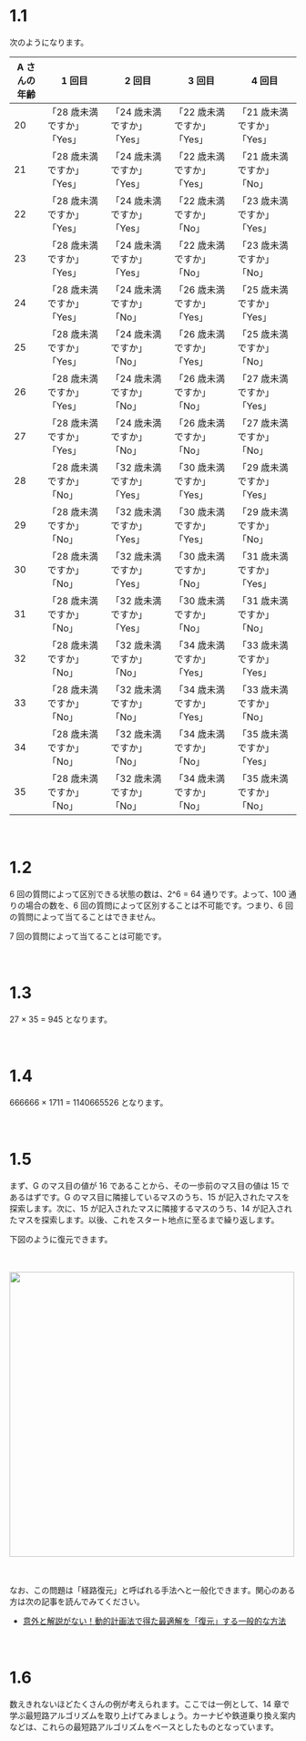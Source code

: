 # 1.1

次のようになります。



| A さんの年齢 | 1 回目                     | 2 回目                     | 3 回目                     | 4 回目                     |
| ------------ | -------------------------- | -------------------------- | -------------------------- | -------------------------- |
| 20           | 「28 歳未満ですか」「Yes」 | 「24 歳未満ですか」「Yes」 | 「22 歳未満ですか」「Yes」 | 「21 歳未満ですか」「Yes」 |
| 21           | 「28 歳未満ですか」「Yes」 | 「24 歳未満ですか」「Yes」 | 「22 歳未満ですか」「Yes」 | 「21 歳未満ですか」「No」  |
| 22           | 「28 歳未満ですか」「Yes」 | 「24 歳未満ですか」「Yes」 | 「22 歳未満ですか」「No」  | 「23 歳未満ですか」「Yes」 |
| 23           | 「28 歳未満ですか」「Yes」 | 「24 歳未満ですか」「Yes」 | 「22 歳未満ですか」「No」  | 「23 歳未満ですか」「No」  |
| 24           | 「28 歳未満ですか」「Yes」 | 「24 歳未満ですか」「No」  | 「26 歳未満ですか」「Yes」 | 「25 歳未満ですか」「Yes」 |
| 25           | 「28 歳未満ですか」「Yes」 | 「24 歳未満ですか」「No」  | 「26 歳未満ですか」「Yes」 | 「25 歳未満ですか」「No」  |
| 26           | 「28 歳未満ですか」「Yes」 | 「24 歳未満ですか」「No」  | 「26 歳未満ですか」「No」  | 「27 歳未満ですか」「Yes」 |
| 27           | 「28 歳未満ですか」「Yes」 | 「24 歳未満ですか」「No」  | 「26 歳未満ですか」「No」  | 「27 歳未満ですか」「No」  |
| 28           | 「28 歳未満ですか」「No」  | 「32 歳未満ですか」「Yes」 | 「30 歳未満ですか」「Yes」 | 「29 歳未満ですか」「Yes」 |
| 29           | 「28 歳未満ですか」「No」  | 「32 歳未満ですか」「Yes」 | 「30 歳未満ですか」「Yes」 | 「29 歳未満ですか」「No」  |
| 30           | 「28 歳未満ですか」「No」  | 「32 歳未満ですか」「Yes」 | 「30 歳未満ですか」「No」  | 「31 歳未満ですか」「Yes」 |
| 31           | 「28 歳未満ですか」「No」  | 「32 歳未満ですか」「Yes」 | 「30 歳未満ですか」「No」  | 「31 歳未満ですか」「No」  |
| 32           | 「28 歳未満ですか」「No」  | 「32 歳未満ですか」「No」  | 「34 歳未満ですか」「Yes」 | 「33 歳未満ですか」「Yes」 |
| 33           | 「28 歳未満ですか」「No」  | 「32 歳未満ですか」「No」  | 「34 歳未満ですか」「Yes」 | 「33 歳未満ですか」「No」  |
| 34           | 「28 歳未満ですか」「No」  | 「32 歳未満ですか」「No」  | 「34 歳未満ですか」「No」  | 「35 歳未満ですか」「Yes」 |
| 35           | 「28 歳未満ですか」「No」  | 「32 歳未満ですか」「No」  | 「34 歳未満ですか」「No」  | 「35 歳未満ですか」「No」  |



　

# 1.2

6 回の質問によって区別できる状態の数は、2^6 = 64 通りです。よって、100 通りの場合の数を、6 回の質問によって区別することは不可能です。つまり、6 回の質問によって当てることはできません。

7 回の質問によって当てることは可能です。



　

# 1.3

27 × 35 = 945 となります。



　

# 1.4

666666 × 1711 = 1140665526 となります。



　

# 1.5

まず、G のマス目の値が 16 であることから、その一歩前のマス目の値は 15 であるはずです。G のマス目に隣接しているマスのうち、15 が記入されたマスを探索します。次に、15 が記入されたマスに隣接するマスのうち、14 が記入されたマスを探索します。以後、これをスタート地点に至るまで繰り返します。

下図のように復元できます。

　

<img src=https://github.com/drken1215/book_algorithm_solution/blob/master/fig/bfs.png height=500mm>

　

なお、この問題は「経路復元」と呼ばれる手法へと一般化できます。関心のある方は次の記事を読んでみてください。



+ [意外と解説がない！動的計画法で得た最適解を「復元」する一般的な方法](https://qiita.com/drken/items/0c7bab0384438f285f93)



　

# 1.6

数えきれないほどたくさんの例が考えられます。ここでは一例として、14 章で学ぶ最短路アルゴリズムを取り上げてみましょう。カーナビや鉄道乗り換え案内などは、これらの最短路アルゴリズムをベースとしたものとなっています。